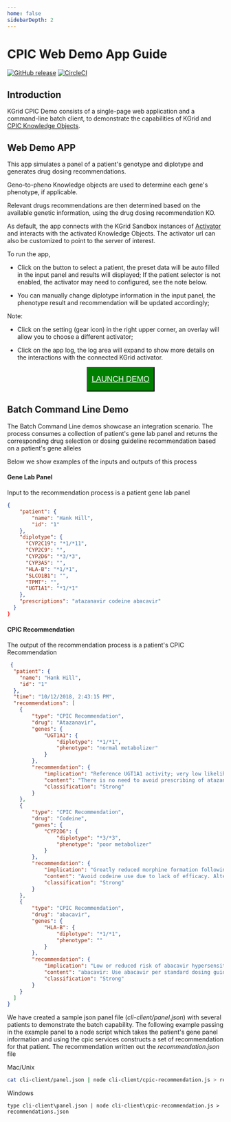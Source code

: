 ```yaml
---
home: false
sidebarDepth: 2
---
```


# CPIC Web Demo App Guide

[![GitHub release](https://img.shields.io/github/release/kgrid-demos/cpic-demo.svg)](https://github.com/kgrid-demos/cpic-demo/releases/)
[![CircleCI](https://circleci.com/gh/kgrid-demos/cpic-demo.svg?style=svg)](https://circleci.com/gh/kgrid-demos/cpic-demo)


## Introduction

KGrid CPIC Demo consists of a single-page web application and a command-line batch client, to demonstrate the capabilities of KGrid and [CPIC Knowledge Objects](https://kgrid-objects.github.io/cpic-collection/).


## Web Demo APP

This app simulates a panel of a patient's genotype and diplotype and generates drug dosing recommendations.

Geno-to-pheno Knowledge objects are used to determine each gene's phenotype, if applicable.

Relevant drugs recommendations are then determined based on the available genetic information, using the drug dosing recommendation KO.

As default, the app connects with the KGrid Sandbox instances of [Activator](https://activator.kgrid.org) and interacts with the activated Knowledge Objects. The activator url can also be customized to point to the server of interest.

To run the app,

  - Click on the button to select a patient, the preset data will be auto filled in the input panel and results will displayed; If the patient selector is not enabled, the activator may need to configured, see the note below.

  - You can manually change diplotype information in the input panel, the phenotype result and recommendation will be updated accordingly;

Note:

  - Click on the setting (gear icon) in the right upper corner, an overlay will allow you to choose a different activator;

  - Click on the app log, the log area will expand to show more details on the interactions with the connected KGrid activator.


    <div style="text-align:center;"><button style='background-color:green; color:#fff;padding:16px 10px;font-size: 1.3em;'><a href='https://demo.kgrid.org/cpic-demo/web'  style='color:#fff;'>LAUNCH DEMO</a></button></div>



## Batch Command Line Demo

The Batch Command Line demos showcase an integration scenario.  The process consumes a collection
of patient's gene lab panel and returns the corresponding drug selection or dosing guideline
recommendation based on a patient's gene alleles

Below we show examples of the inputs and outputs of this process

#### Gene Lab Panel
Input to the recommendation process is a patient gene lab panel

```json
{
    "patient": {
        "name": "Hank Hill",
        "id": "1"
    },
    "diplotype": {
      "CYP2C19": "*1/*11",
      "CYP2C9": "",
      "CYP2D6": "*3/*3",
      "CYP3A5": "",
      "HLA-B": "*1/*1",
      "SLCO1B1": "",
      "TPMT": "",
      "UGT1A1": "*1/*1"
    },
    "prescriptions": "atazanavir codeine abacavir"
  }
}
```
#### CPIC Recommendation
The output of the recommendation process is a patient's CPIC Recommendation
```json
 {
  "patient": {
    "name": "Hank Hill",
    "id": "1"
  },
  "time": "10/12/2018, 2:43:15 PM",
  "recommendations": [
    {
        "type": "CPIC Recommendation",
        "drug": "Atazanavir",
        "genes": {
            "UGT1A1": {
                "diplotype": "*1/*1",
                "phenotype": "normal metabolizer"
            }
        },
        "recommendation": {
            "implication": "Reference UGT1A1 activity; very low likelihood of bilirubin-related discontinuation of atazanavir.",
            "content": "There is no need to avoid prescribing of atazanavir based on UGT1A1 genetic test result. Inform the patient that some patients stop atazanavir because of jaundice (yellow eyes and skin), but that this patient?s genotype makes this unlikely (less than about a 1 in 20 chance of stopping atazanavir because of jaundice).",
            "classification": "Strong"
        }
    },
    {
        "type": "CPIC Recommendation",
        "drug": "Codeine",
        "genes": {
            "CYP2D6": {
                "diplotype": "*3/*3",
                "phenotype": "poor metabolizer"
            }
        },
        "recommendation": {
            "implication": "Greatly reduced morphine formation following codeine administration, leading to insufficient pain relief. ",
            "content": "Avoid codeine use due to lack of efficacy. Alternatives that are not affected by this CYP2D6 phenotype include morphine and nonopioid analgesics. Tramadol and, to a lesser extent, hydrocodone and oxycodone are not good alternatives because their metabolism is affected by CYP2D6 activity; these agents should be avoided",
            "classification": "Strong"
        }
    },
    {
        "type": "CPIC Recommendation",
        "drug": "abacavir",
        "genes": {
            "HLA-B": {
                "diplotype": "*1/*1",
                "phenotype": ""
            }
        },
        "recommendation": {
            "implication": "Low or reduced risk of abacavir hypersensitivity",
            "content": "abacavir: Use abacavir per standard dosing guidelines",
            "classification": "Strong"
        }
    }
  ]
}
```

We have created a sample json panel file (_cli-client/panel.json_) with several patients to
demonstrate the batch capability.  The following example passing in the example panel to a node
script which takes the patient's gene panel information and using the cpic services constructs
a set of recommendation for that patient.  The recommendation written out the _recommendation.json_ file  

Mac/Unix
```bash
cat cli-client/panel.json | node cli-client/cpic-recommendation.js > recommendations.json
```

Windows
```
type cli-client\panel.json | node cli-client\cpic-recommendation.js > recommendations.json
```
